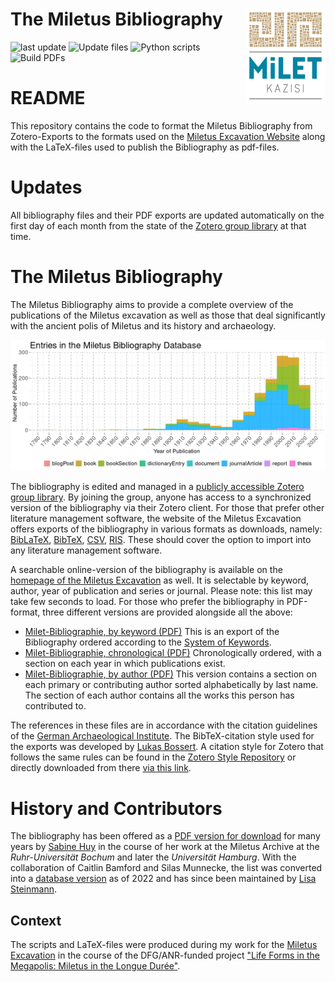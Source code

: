 # The Miletus Bibliography	<a href='https://www.miletgrabung.uni-hamburg.de/material/bibliographie.html'><img src='data/figures/milet-logo-tr.png' align="right" height="150" /></a>

<!-- badges: start -->
![last update](https://img.shields.io/github/last-commit/lsteinmann/Miletus_Bibliography?label=last%20update)
![Update files](https://github.com/lsteinmann/Miletus_Bibliography/actions/workflows/update.yml/badge.svg)
![Python scripts](https://github.com/lsteinmann/Miletus_Bibliography/actions/workflows/python.yml/badge.svg)
![Build PDFs](https://github.com/lsteinmann/Miletus_Bibliography/actions/workflows/tex.yml/badge.svg)
<!-- badges: end -->

# README
This repository contains the code to format the Miletus Bibliography from Zotero-Exports to the formats used on the [Miletus Excavation Website](https://www.miletgrabung.uni-hamburg.de/en/material/bibliographie.html) along with the LaTeX-files used to publish the Bibliography as pdf-files. 

# Updates

All bibliography files and their PDF exports are updated automatically on the first day of each month from the state of the [Zotero group library](https://www.zotero.org/groups/4475959/milet_bibliography) at that time.

# The Miletus Bibliography

The Miletus Bibliography aims to provide a complete overview of the publications of the Miletus excavation as well as those that deal significantly with the ancient polis of Miletus and its history and archaeology.

![Publications in the Miletus Bibliography by Year](out/figures/mil-pubs-by-year-type.png "Publications in the Miletus Bibliography by Year")

The bibliography is edited and managed in a [publicly accessible Zotero group library](https://www.zotero.org/groups/4475959/milet_bibliography). By joining the group, anyone has access to a synchronized version of the bibliography via their Zotero client. For those that prefer other literature management software, the website of the Miletus Excavation offers exports of the bibliography in various formats as downloads, namely: [BibLaTeX](https://raw.github.com/lsteinmann/Miletus_Bibliography/main/data/Milet_Bibliography_BibLaTeX.bib), [BibTeX](https://raw.github.com/lsteinmann/Miletus_Bibliography/main/data/Milet_Bibliography_BibTeX.bib), [CSV](https://raw.github.com/lsteinmann/Miletus_Bibliography/main/data/Milet_Bibliography_CSV.csv), [RIS](https://raw.github.com/lsteinmann/Miletus_Bibliography/main/data/Milet_Bibliography_RIS.ris). These should cover the option to import into any literature management software.

A searchable online-version of the bibliography is available on the [homepage of the Miletus Excavation](https://www.miletgrabung.uni-hamburg.de/material/bibliographie.html) as well. It is selectable by keyword, author, year of publication and series or journal. Please note: this list may take few seconds to load. For those who prefer the bibliography in PDF-format, three different versions are provided alongside all the above: 

* [Milet-Bibliographie, by keyword (PDF)](https://raw.github.com/lsteinmann/Miletus_Bibliography/main/out/pdf/milet-bibliographie-by-tag-pdf.pdf)
    This is an export of the Bibliography ordered according to the [System of Keywords](https://www.miletgrabung.uni-hamburg.de/en/material/bibliographie/bib-tags.html).
* [Milet-Bibliographie, chronological (PDF)](https://raw.github.com/lsteinmann/Miletus_Bibliography/main/out/pdf/milet-bibliographie-by-year-pdf.pdf)
    Chronologically ordered, with a section on each year in which publications exist. 
* [Milet-Bibliographie, by author (PDF)](https://raw.github.com/lsteinmann/Miletus_Bibliography/main/out/pdf/milet-bibliographie-by-author-pdf.pdf)
   This version contains a section on each primary or contributing author sorted alphabetically by last name. The section of each author contains all the works this person has contributed to. 

The references in these files are in accordance with the citation guidelines of the [German Archaeological Institute](https://www.dainst.org/publikationen/publizieren-beim-dai/richtlinien). The BibTeX-citation style used for the exports was developed by [Lukas Bossert](http://lukascbossert.github.io/biblatex-archaeologie/). A citation style for Zotero that follows the same rules can be found in the [Zotero Style Repository](https://www.zotero.org/styles) or directly downloaded from there [via this link](https://www.zotero.org/styles/deutsches-archaologisches-institut). 


# History and Contributors
The bibliography has been offered as a [PDF version for download](https://doi.org/10.25592/uhhfdm.8678) for many years by [Sabine Huy](https://orcid.org/0000-0001-7401-3662) in the course of her work at the Miletus Archive at the *Ruhr-Universität Bochum* and later the *Universität Hamburg*. With the collaboration of Caitlin Bamford and Silas Munnecke, the list was converted into a [database version](https://www.zotero.org/groups/4475959/milet_bibliography) as of 2022 and has since been maintained by [Lisa Steinmann](https://orcid.org/0000-0002-2215-1243).


## Context
The scripts and LaTeX-files were produced during my work for the [Miletus Excavation](https://www.miletgrabung.uni-hamburg.de/) in the course of the DFG/ANR-funded project ["Life Forms in the Megapolis: Miletus in the Longue Durée"](https://www.kulturwissenschaften.uni-hamburg.de/ka/forschung/lebensformen-megapolis.html). 
